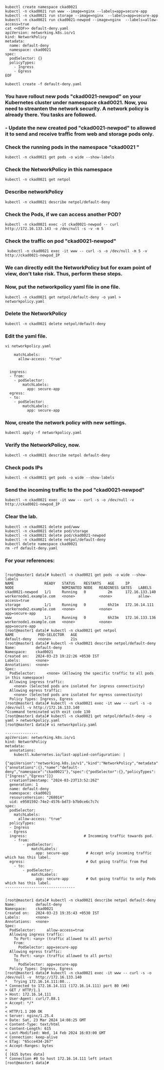 

```
kubectl create namespace ckad0021 
kubectl -n ckad0021 run www --image=nginx --labels=app=secure-app
kubectl -n ckad0021 run storage --image=nginx  --labels=app=secure-app
kubectl -n ckad0021 run ckad0021-newpod --image=nginx  --labels=allow-access=true
cat <<EOF>> default-deny.yaml
apiVersion: networking.k8s.io/v1
kind: NetworkPolicy
metadata:
  name: default-deny
  namespace: ckad0021
spec:
  podSelector: {}
  policyTypes:
    - Ingress
    - Egress
EOF

kubectl create -f default-deny.yaml
```


### You have rollout new pods "ckad0021-newpod" on your Kubernetes cluster under namespace ckad0021. Now, you need to streanten the network security. A network policy is already there. You tasks are followed.

### - Update the new created pod "ckad0021-newpod" to allowed it to send and receive traffic from web and storage pods only.


### Check the running pods in the namespace "ckad0021 "
```
kubectl -n ckad0021 get pods -o wide --show-labels 
```

### Check the NetworkPolicy in this namespace
```
kubectl -n ckad0021 get netpol
```

### Describe networkPolicy
```
kubectl -n ckad0021 describe netpol/default-deny
```
### Check the Pods, if we can access another POD?
```
kubectl -n ckad0021 exec -it ckad0021-newpod -- curl http://172.16.133.143 -o /dev/null -s -v -m 5
```
### Check the traffic on pod "ckad0021-newpod" 

```
 kubectl -n ckad0021 exec -it www -- curl -s -o /dev/null -m 5 -v http://ckad0021-newpod_IP 
```

### We can directly edit the NetworkPolicy but for exam point of view, don't take risk. Thus, perform these steps.
### Now, put the networkpolicy yaml file in one file.
```
kubectl -n ckad0021 get netpol/default-deny -o yaml > networkpolicy.yaml
```

### Delete the NetworkPolicy 
```
kubectl -n ckad0021 delete netpol/default-deny
```

### Edit the yaml file.
```
vi networkpolicy.yaml 
```

```
    matchLabels:
      allow-access: "true"


  ingress:
  - from:
    - podSelector:
        matchLabels:
          app: secure-app
  egress:
  - to:
    - podSelector:
        matchLabels:
          app: secure-app
```

### Now, create the network policy with new settings.
```
kubectl apply -f networkpolicy.yaml
```

### Verify the NetworkPolicy, now.
```
kubectl -n ckad0021 describe netpol default-deny 
```
### Check pods IPs
```
kubectl -n ckad0021 get pods -o wide --show-labels
```

### Send the incoming traffic to the pod "ckad0021-newpod" 
```
kubectl -n ckad0021 exec -it www -- curl -s -o /dev/null -v  http://ckad0021-newpod_IP
```




### Clear the lab.
```
kubectl -n ckad0021 delete pod/www  
kubectl -n ckad0021 delete pod/storage
kubectl -n ckad0021 delete pod/ckad0021-newpod
kubectl -n ckad0021 delete netpol/default-deny
kubectl delete namespace ckad0021
rm -rf default-deny.yaml
```

### For your references: 
```

[root@master1 data]# kubectl -n ckad0021 get pods -o wide --show-labels 
NAME              READY   STATUS    RESTARTS   AGE     IP               NODE                      NOMINATED NODE   READINESS GATES   LABELS
ckad0021-newpod   1/1     Running   0          2m      172.16.133.140   workernode1.example.com   <none>           <none>            allow-access=true
storage           1/1     Running   0          6h21m   172.16.14.111    workernode2.example.com   <none>           <none>            app=secure-app
www               1/1     Running   0          6h23m   172.16.133.136   workernode1.example.com   <none>           <none>            app=secure-app
[root@master1 data]# kubectl -n ckad0021 get netpol
NAME           POD-SELECTOR   AGE
default-deny   <none>         21s
[root@master1 data]# kubectl -n ckad0021 describe netpol/default-deny 
Name:         default-deny
Namespace:    ckad0021
Created on:   2024-03-23 19:22:26 +0530 IST
Labels:       <none>
Annotations:  <none>
Spec:
  PodSelector:     <none> (Allowing the specific traffic to all pods in this namespace)
  Allowing ingress traffic:
    <none> (Selected pods are isolated for ingress connectivity)
  Allowing egress traffic:
    <none> (Selected pods are isolated for egress connectivity)
  Policy Types: Ingress, Egress
[root@master1 data]# kubectl -n ckad0021 exec -it www -- curl -s -o /dev/null -v http://172.16.133.140
^Ccommand terminated with exit code 130
[root@master1 data]# kubectl -n ckad0021 get netpol/default-deny -o yaml > networkpolicy.yaml
[root@master1 data]# vi networkpolicy.yaml 

---------------
apiVersion: networking.k8s.io/v1
kind: NetworkPolicy
metadata:
  annotations:
    kubectl.kubernetes.io/last-applied-configuration: |
      {"apiVersion":"networking.k8s.io/v1","kind":"NetworkPolicy","metadata":{"annotations":{},"name":"default-deny","namespace":"ckad0021"},"spec":{"podSelector":{},"policyTypes":["Ingress","Egress"]}}
  creationTimestamp: "2024-03-23T13:52:26Z"
  generation: 1
  name: default-deny
  namespace: ckad0021
  resourceVersion: "268014"
  uid: e9501592-74e2-4576-bd73-b7b0ce6c7c7c
spec:
  podSelector:
    matchLabels:
      allow-access: "true"
  policyTypes:
  - Ingress
  - Egress
  ingress:                          # Incomming traffic towards pod.
    - from:
        - podSelector:
            matchLabels:
              app: secure-app        # Accept only incoming traffic which has this label.
  egress:                            # Out going traffic from Pod
    - to:
        - podSelector:
            matchLabels:
              app: secure-app        # Out going traffic to only Pods which has this label.
--------------------------------


[root@master1 data]# kubectl -n ckad0021 describe netpol default-deny 
Name:         default-deny
Namespace:    ckad0021
Created on:   2024-03-23 19:35:43 +0530 IST
Labels:       <none>
Annotations:  <none>
Spec:
  PodSelector:     allow-access=true
  Allowing ingress traffic:
    To Port: <any> (traffic allowed to all ports)
    From:
      PodSelector: app=secure-app
  Allowing egress traffic:
    To Port: <any> (traffic allowed to all ports)
    To:
      PodSelector: app=secure-app
  Policy Types: Ingress, Egress
[root@master1 data]# kubectl -n ckad0021 exec -it www -- curl -s -o /dev/null -v  http://172.16.133.140
*   Trying 172.16.14.111:80...
* Connected to 172.16.14.111 (172.16.14.111) port 80 (#0)
> GET / HTTP/1.1
> Host: 172.16.14.111
> User-Agent: curl/7.88.1
> Accept: */*
> 
< HTTP/1.1 200 OK
< Server: nginx/1.25.4
< Date: Sat, 23 Mar 2024 14:08:25 GMT
< Content-Type: text/html
< Content-Length: 615
< Last-Modified: Wed, 14 Feb 2024 16:03:00 GMT
< Connection: keep-alive
< ETag: "65cce434-267"
< Accept-Ranges: bytes
< 
{ [615 bytes data]
* Connection #0 to host 172.16.14.111 left intact
[root@master1 data]#
```
